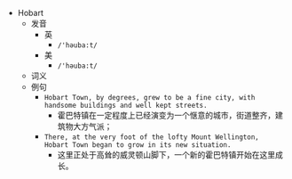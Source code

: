- Hobart
  - 发音
    - 英
      - `/'həuba:t/`
    - 美
      - `/'həuba:t/`
  - 词义
  - 例句
    - `Hobart Town, by degrees, grew to be a fine city, with handsome buildings and well kept streets.`
      - 霍巴特镇在一定程度上已经演变为一个惬意的城市，街道整齐，建筑物大方气派；
    - `There, at the very foot of the lofty Mount Wellington, Hobart Town began to grow in its new situation.`
      - 这里正处于高耸的威灵顿山脚下，一个新的霍巴特镇开始在这里成长。

